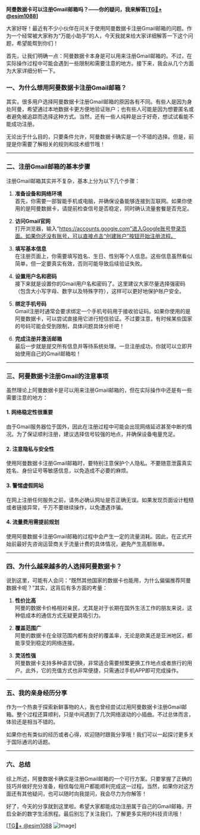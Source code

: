 **阿曼数据卡可以注册Gmail邮箱吗？——你的疑问，我来解答[[TG💪+ @esim1088](https://t.me/s/esim1088)]**

大家好呀！最近有不少小伙伴在问关于使用阿曼数据卡注册Gmail邮箱的问题。作为一个经常被大家称为“万能小助手”的人，今天我就来给大家详细解答一下这个问题，希望能帮到你们！

首先，让我们明确一点：阿曼数据卡本身是可以用来注册Gmail邮箱的。不过，在实际操作过程中可能会遇到一些限制和需要注意的地方。接下来，我会从几个方面为大家详细分析一下。

### 一、为什么想用阿曼数据卡注册Gmail邮箱？

其实，很多用户选择阿曼数据卡注册Gmail邮箱的原因各有不同。有些人是因为身处阿曼，希望通过本地数据卡更方便地验证账户；也有些人可能是因为想要匿名或者避免被追踪而选择这种方式。当然，还有一些人纯粹是出于好奇，想试试看能不能成功注册。

无论出于什么目的，只要条件允许，阿曼数据卡确实是一个不错的选择。但是，前提是你需要了解相关的规则和技术细节哦！

---

### 二、注册Gmail邮箱的基本步骤

注册Gmail邮箱其实并不复杂，基本上分为以下几个步骤：

1. **准备设备和网络环境**  
   首先，你需要一部智能手机或电脑，并确保设备能够连接到互联网。如果你使用的是阿曼数据卡，请提前检查信号是否稳定，同时确认流量套餐是否充足。

2. **访问Gmail官网**  
   打开浏览器，输入“https://accounts.google.com”进入Google账号登录页面。如果你还没有账号，可以直接点击“创建账户”按钮开始注册流程。

3. **填写基本信息**  
   在注册页面上，你需要填写姓名、生日、性别等个人信息。这些信息虽然看似简单，但一定要真实有效，否则可能导致后续验证失败。

4. **设置用户名和密码**  
   接下来就是设置你的Gmail用户名和密码了。这里建议大家尽量选择强密码（包含大小写字母、数字以及特殊字符），这样可以更好地保护账户安全。

5. **绑定手机号码**  
   Gmail注册时通常会要求绑定一个手机号码用于接收验证码。如果你使用的是阿曼数据卡，可以尝试直接用它进行短信验证。不过要注意，有时候某些国家的号码可能会受到限制，具体问题具体分析吧！

6. **完成注册并激活邮箱**  
   最后一步就是提交所有信息并等待系统处理。一旦注册成功，你就可以立即开始使用自己的Gmail邮箱啦！

---

### 三、阿曼数据卡注册Gmail的注意事项

虽然理论上阿曼数据卡是可以用来注册Gmail邮箱的，但在实际操作中还是有一些需要注意的地方：

#### 1. 网络稳定性很重要
由于Gmail服务器位于国外，因此在注册过程中可能会出现网络延迟甚至中断的情况。为了保证顺利注册，建议选择信号较强的地点，并确保设备电量充足。

#### 2. 注意隐私与安全性
使用阿曼数据卡注册Gmail邮箱时，要特别注意保护个人隐私。不要随意泄露真实姓名、身份证号等敏感信息，以免造成不必要的麻烦。

#### 3. 警惕虚假网站
在网上注册任何服务之前，请务必确认网址是否正确无误。如果发现页面设计粗糙或者链接异常，千万不要继续操作，以免遭遇诈骗。

#### 4. 流量费用需提前规划
使用阿曼数据卡注册Gmail邮箱的过程中会产生一定的流量消耗。因此，在正式开始前最好先咨询运营商关于流量计费的具体情况，避免产生高额账单。

---

### 四、为什么越来越多的人选择阿曼数据卡？

说到这里，可能有人会问：“既然其他国家的数据卡也能用，为什么偏偏推荐阿曼数据卡呢？”其实，这背后有多方面的考量：

1. **性价比高**  
   阿曼的数据卡价格相对亲民，尤其是对于长期在国外生活工作的朋友来说，这种低成本的通信方式无疑更具吸引力。

2. **覆盖范围广**  
   阿曼的数据卡在全球范围内都有良好的覆盖率，无论是欧美还是亚洲地区，都能享受到稳定的网络连接。

3. **灵活性强**  
   阿曼数据卡支持多种语言切换，非常适合需要频繁更换工作地点或者旅行的用户。此外，它的充值方式也非常便捷，只需通过手机APP即可完成操作。

---

### 五、我的亲身经历分享

作为一个热衷于探索新鲜事物的人，我也曾经尝试过用阿曼数据卡注册Gmail邮箱。整个过程还算顺利，只是中间遇到了几次网络波动的小插曲。不过总体而言，体验还是相当不错的。

如果你也有类似的经历或者心得，欢迎随时跟我分享哦！我们可以一起探讨更多关于国际通讯的话题。

---

### 六、总结

综上所述，阿曼数据卡确实是注册Gmail邮箱的一个可行方案。只要掌握了正确的技巧并做好充分准备，相信每位用户都能顺利完成这一过程。当然，如果你对这方面还有其他疑问，也可以随时向我提问，我会尽力为你解答！

好了，今天的分享就到这里啦。希望大家都能成功注册属于自己的Gmail邮箱，开启全新的数字生活旅程。最后别忘了关注我们，了解更多实用的科技资讯哦！

[[TG💪+ @esim1088](https://t.me/s/esim1088) ![Image](https://i.postimg.cc/4NQfJmqS/Snipaste-2025-05-13-00-14-12.png)]